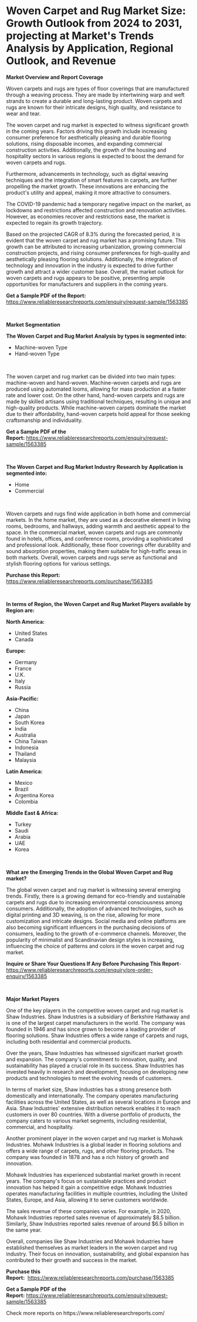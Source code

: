 <p><h1>Woven Carpet and Rug Market Size: Growth Outlook from 2024 to 2031, projecting at Market's Trends Analysis by Application, Regional Outlook, and Revenue</h1></p><p><strong>Market Overview and Report Coverage</strong></p>
<p><p>Woven carpets and rugs are types of floor coverings that are manufactured through a weaving process. They are made by intertwining warp and weft strands to create a durable and long-lasting product. Woven carpets and rugs are known for their intricate designs, high quality, and resistance to wear and tear.</p><p>The woven carpet and rug market is expected to witness significant growth in the coming years. Factors driving this growth include increasing consumer preference for aesthetically pleasing and durable flooring solutions, rising disposable incomes, and expanding commercial construction activities. Additionally, the growth of the housing and hospitality sectors in various regions is expected to boost the demand for woven carpets and rugs.</p><p>Furthermore, advancements in technology, such as digital weaving techniques and the integration of smart features in carpets, are further propelling the market growth. These innovations are enhancing the product's utility and appeal, making it more attractive to consumers.</p><p>The COVID-19 pandemic had a temporary negative impact on the market, as lockdowns and restrictions affected construction and renovation activities. However, as economies recover and restrictions ease, the market is expected to regain its growth trajectory.</p><p>Based on the projected CAGR of 8.3% during the forecasted period, it is evident that the woven carpet and rug market has a promising future. This growth can be attributed to increasing urbanization, growing commercial construction projects, and rising consumer preferences for high-quality and aesthetically pleasing flooring solutions. Additionally, the integration of technology and innovation in the industry is expected to drive further growth and attract a wider customer base. Overall, the market outlook for woven carpets and rugs appears to be positive, presenting ample opportunities for manufacturers and suppliers in the coming years.</p></p>
<p><strong>Get a Sample PDF of the Report:</strong> <a href="https://www.reliableresearchreports.com/enquiry/request-sample/1563385">https://www.reliableresearchreports.com/enquiry/request-sample/1563385</a></p>
<p>&nbsp;</p>
<p><strong>Market Segmentation</strong></p>
<p><strong>The Woven Carpet and Rug Market Analysis by types is segmented into:</strong></p>
<p><ul><li>Machine-woven Type</li><li>Hand-woven Type</li></ul></p>
<p>&nbsp;</p>
<p><p>The woven carpet and rug market can be divided into two main types: machine-woven and hand-woven. Machine-woven carpets and rugs are produced using automated looms, allowing for mass production at a faster rate and lower cost. On the other hand, hand-woven carpets and rugs are made by skilled artisans using traditional techniques, resulting in unique and high-quality products. While machine-woven carpets dominate the market due to their affordability, hand-woven carpets hold appeal for those seeking craftsmanship and individuality.</p></p>
<p><strong>Get a Sample PDF of the Report:</strong>&nbsp;<a href="https://www.reliableresearchreports.com/enquiry/request-sample/1563385">https://www.reliableresearchreports.com/enquiry/request-sample/1563385</a></p>
<p>&nbsp;</p>
<p><strong>The Woven Carpet and Rug Market Industry Research by Application is segmented into:</strong></p>
<p><ul><li>Home</li><li>Commercial</li></ul></p>
<p>&nbsp;</p>
<p><p>Woven carpets and rugs find wide application in both home and commercial markets. In the home market, they are used as a decorative element in living rooms, bedrooms, and hallways, adding warmth and aesthetic appeal to the space. In the commercial market, woven carpets and rugs are commonly found in hotels, offices, and conference rooms, providing a sophisticated and professional look. Additionally, these floor coverings offer durability and sound absorption properties, making them suitable for high-traffic areas in both markets. Overall, woven carpets and rugs serve as functional and stylish flooring options for various settings.</p></p>
<p><strong>Purchase this Report:</strong>&nbsp; <a href="https://www.reliableresearchreports.com/purchase/1563385">https://www.reliableresearchreports.com/purchase/1563385</a></p>
<p>&nbsp;</p>
<p><strong>In terms of Region, the Woven Carpet and Rug Market Players available by Region are:</strong></p>
<p>
    <p> <strong> North America: </strong>
        <ul>
            <li>United States</li>
            <li>Canada</li>
        </ul>
        </p> 
    <p> <strong> Europe: </strong>
        <ul>
            <li>Germany</li>
            <li>France</li>
            <li>U.K.</li>
            <li>Italy</li>
            <li>Russia</li>
        </ul>
        </p> 
    <p> <strong> Asia-Pacific: </strong>
        <ul>
            <li>China</li>
            <li>Japan</li>
            <li>South Korea</li>
            <li>India</li>
            <li>Australia</li>
            <li>China Taiwan</li>
            <li>Indonesia</li>
            <li>Thailand</li>
            <li>Malaysia</li>
        </ul>
        </p> 
    <p> <strong> Latin America: </strong>
        <ul>
            <li>Mexico</li>
            <li>Brazil</li>
            <li>Argentina Korea</li>
            <li>Colombia</li>
        </ul>
        </p> 
    <p> <strong> Middle East & Africa: </strong>
        <ul>
            <li>Turkey</li>
            <li>Saudi</li>
            <li>Arabia</li>
            <li>UAE</li>
            <li>Korea</li>
        </ul>
    </p>
    </p>
<p>&nbsp;</p>
<p><strong>What are the Emerging Trends in the Global Woven Carpet and Rug market?</strong></p>
<p><p>The global woven carpet and rug market is witnessing several emerging trends. Firstly, there is a growing demand for eco-friendly and sustainable carpets and rugs due to increasing environmental consciousness among consumers. Additionally, the adoption of advanced technologies, such as digital printing and 3D weaving, is on the rise, allowing for more customization and intricate designs. Social media and online platforms are also becoming significant influencers in the purchasing decisions of consumers, leading to the growth of e-commerce channels. Moreover, the popularity of minimalist and Scandinavian design styles is increasing, influencing the choice of patterns and colors in the woven carpet and rug market.</p></p>
<p><strong>Inquire or Share Your Questions If Any Before Purchasing This Report</strong>- <a href="https://www.reliableresearchreports.com/enquiry/pre-order-enquiry/1563385">https://www.reliableresearchreports.com/enquiry/pre-order-enquiry/1563385</a></p>
<p>&nbsp;</p>
<p><strong>Major Market Players</strong></p>
<p><p>One of the key players in the competitive woven carpet and rug market is Shaw Industries. Shaw Industries is a subsidiary of Berkshire Hathaway and is one of the largest carpet manufacturers in the world. The company was founded in 1946 and has since grown to become a leading provider of flooring solutions. Shaw Industries offers a wide range of carpets and rugs, including both residential and commercial products.</p><p>Over the years, Shaw Industries has witnessed significant market growth and expansion. The company's commitment to innovation, quality, and sustainability has played a crucial role in its success. Shaw Industries has invested heavily in research and development, focusing on developing new products and technologies to meet the evolving needs of customers.</p><p>In terms of market size, Shaw Industries has a strong presence both domestically and internationally. The company operates manufacturing facilities across the United States, as well as several locations in Europe and Asia. Shaw Industries' extensive distribution network enables it to reach customers in over 80 countries. With a diverse portfolio of products, the company caters to various market segments, including residential, commercial, and hospitality.</p><p>Another prominent player in the woven carpet and rug market is Mohawk Industries. Mohawk Industries is a global leader in flooring solutions and offers a wide range of carpets, rugs, and other flooring products. The company was founded in 1878 and has a rich history of growth and innovation.</p><p>Mohawk Industries has experienced substantial market growth in recent years. The company's focus on sustainable practices and product innovation has helped it gain a competitive edge. Mohawk Industries operates manufacturing facilities in multiple countries, including the United States, Europe, and Asia, allowing it to serve customers worldwide.</p><p>The sales revenue of these companies varies. For example, in 2020, Mohawk Industries reported sales revenue of approximately $8.5 billion. Similarly, Shaw Industries reported sales revenue of around $6.5 billion in the same year.</p><p>Overall, companies like Shaw Industries and Mohawk Industries have established themselves as market leaders in the woven carpet and rug industry. Their focus on innovation, sustainability, and global expansion has contributed to their growth and success in the market.</p></p>
<p><strong>Purchase this Report:</strong>&nbsp;&nbsp;<a href="https://www.reliableresearchreports.com/purchase/1563385">https://www.reliableresearchreports.com/purchase/1563385</a></p>
<p></p>
<p><strong>Get a Sample PDF of the Report:</strong>&nbsp;<a href="https://www.reliableresearchreports.com/enquiry/request-sample/1563385">https://www.reliableresearchreports.com/enquiry/request-sample/1563385</a></p>
<p>Check more reports on https://www.reliableresearchreports.com/</p>